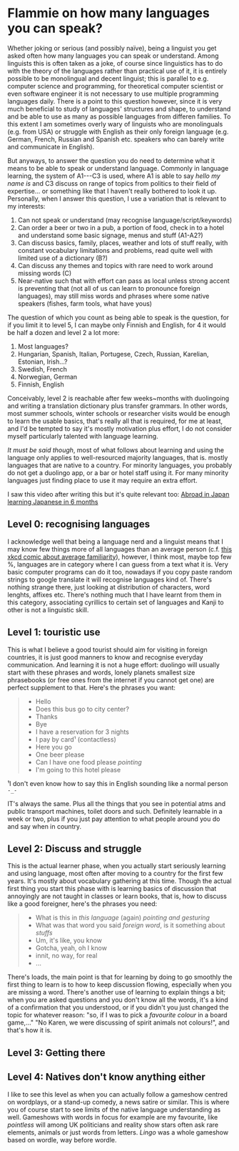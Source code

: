 # Flammie on how many languages you can speak?

Whether joking or serious (and possibly naïve), being a linguist you get asked
often how many languages you can speak or understand. Among linguists this is
often taken as a joke, of course since linguistics has to do with the theory of
the languages rather than practical use of it, it is entirely possible to be
monolingual and decent linguist; this is parallel to e.g. computer science and
programming, for theoretical computer scientist or even software engineer it is
not necessary to use multiple programming languages daily. There is a point to
this question however, since it is very much beneficial to study of languages'
structures and shape, to understand and be able to use as many as possible
languages from differen families. To this extent I am sometimes overly
wary of linguists who are monolinguals (e.g. from USA) or struggle with
English as their only foreign language (e.g. German, French, Russian and
Spanish etc. speakers who can barely write and communicate in English).

But anyways, to answer the question you do need to determine what it means to be
able to speak or understand language. Commonly in language learning, the system
of A1---C3 is used, where A1 is able to say *hello my name is* and C3 discuss on
range of topics from politics to their field of expertise... or something like
that I haven't really bothered to look it up. Personally, when I answer this
question, I use a variation that is relevant to my interests:

1. Can not speak or understand (may recognise language/script/keywords)
1. Can order a beer or two in a pub, a portion of food, check in to a hotel and
   understand some basic signage, menus and stuff (A1-A2?)
1. Can discuss basics, family, places, weather and lots of stuff really, with
   constant vocabulary limitations and problems, read quite well with limited
   use of a dictionary (B?)
1. Can discuss any themes and topics with rare need to work around missing
   words (C)
1. Near-native such that with effort can pass as local unless strong accent is
   preventing that (not all of us can learn to pronounce foreign languages), may
   still miss words and phrases where some native speakers (fishes, farm tools,
   what have yous)

The question of which you count as being able to speak is the question, for if
you limit it to level 5, I can maybe only Finnish and English, for 4 it would be
half a dozen and level 2 a lot more:

1. Most languages?
1. Hungarian, Spanish, Italian, Portugese, Czech, Russian, Karelian,
   Estonian, Irish...?
1. Swedish, French
1. Norwegian, German
1. Finnish, English

Conceivably, level 2 is reachable after few weeks~months with duolingoing and
writing a translation dictionary plus transfer grammars. In other words, most
summer schools, winter schools or researcher visits would be enough to learn the
usable basics, that's really all that is required, for me at least, and I'd be
tempted to say it's mostly motivation plus effort, I do not consider myself
particularly talented with language learning.

*It must be said though*, most of what follows about learning and using the
language only applies to well-resourced majority languages, that is. mostly
languages that are native to a country. For minority languages, you probably do
not get a duolingo app, or a bar or hotel staff using it. For many minority
languages just finding place to use it may require an extra effort.

I saw this video after writing this but it's quite relevant too: [Abroad
in Japan learning Japanese in 6 months](https://youtu.be/_IOZbJ7PCPk)

## Level 0: recognising languages

I acknowledge well that being a language nerd and a linguist means that I may
know few things more of all languages than an average person (c.f. [this xkcd
comic about average familiarity](https://xkcd.com/2501/)), however, I think
most, maybe top few %, languages are in category where I can guess from a text
what it is. Very basic computer programs can do it too, nowadays if you copy
paste random strings to google translate it will recognise languages kind of.
There's nothing strange there, just looking at distribution of characters, word
lenghts, affixes etc. There's nothing much that I have learnt from them in this
category, associating cyrillics to certain set of languages and Kanji to other
is not a linguistic skill.

## Level 1: touristic use

This is what I believe a good tourist should aim for visiting in foreign
countries, it is just good manners to know and recognise everyday communication.
And learning it is not a huge effort: duolingo will usually start with these
phrases and words, lonely planets smallest size phrasebooks (or free ones from
the internet if you cannot get one) are perfect supplement to that. Here's the
phrases you want:

> * Hello
> * Does this bus go to city center?
> * Thanks
> * Bye
> * I have a reservation for 3 nights
> * I pay by card¹ (contactless)
> * Here you go
> * One beer please
> * Can I have one food please *pointing*
> * I'm going to this hotel please

¹I don't even know how to say this in English sounding like a normal person
`-_-`

IT's always the same. Plus all the things that you see in potential atms and
public transport machines, toilet doors and such. Definitely learnable in a week
or two, plus if you just pay attention to what people around you do and say when
in country.


## Level 2: Discuss and struggle

This is the actual learner phase, when you actually start seriously learning
and using language, most often after moving to a country for the first few
years. It's mostly about vocabulary gathering at this time. Though the actual
first thing you start this phase with is learning basics of discussion that
annoyingly are not taught in classes or learn books, that is, how to discuss
like a good foreigner, here's the phrases you need:

> * What is this in *this language* (again) *pointing and gesturing*
> * What was that word you said *foreign word*, is it something about *stuffs*
> * Um, it's like, you know
> * Gotcha, yeah, oh I know
> * innit, no way, for real
> * ...

There's loads, the main point is that for learning by doing to go smoothly the
first thing to learn is to how to keep discussion flowing, especially when you
are missing a word. There's another use of learning to explain things a bit;
when you are asked questions and you don't know all the words, it's a kind of a
confirmation that you understood, or if you didn't you just changed the topic
for whatever reason: "so, if I was to pick a *favourite colour* in a board
game,..." "No Karen, we were discussing of spirit animals not colours!", and
that's how it is.

## Level 3: Getting there

## Level 4: Natives don't know anything either

I like to see this level as when you can actually follow a gameshow centred on
wordplays, or a stand-up comedy, a news satire or similar. This is where you of
course start to see limits of the native language understanding as well.
Gameshows with words in focus for example are my favourite, like *pointless*
will among UK politicians and reality show stars often ask rare elements,
animals or just words from letters. *Lingo* was a whole gameshow based on
wordle, way before wordle.
